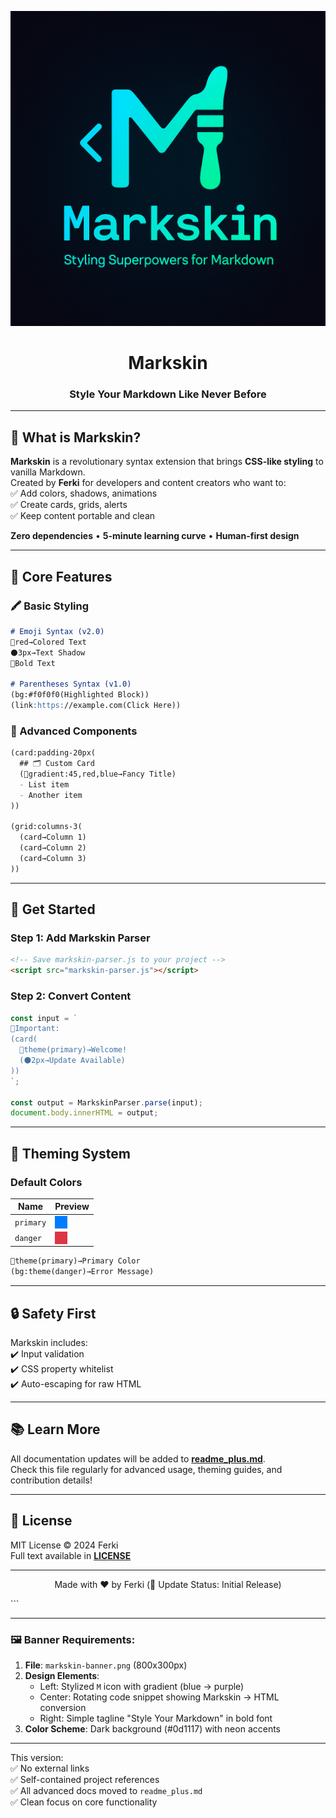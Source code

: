 <p align="center">
  <img src="./markskin_banner.png" alt="Markskin Banner" width="800">
</p>

<h1 align="center">Markskin</h1>
<h3 align="center">Style Your Markdown Like Never Before</h3>

---

## 🌟 What is Markskin?

**Markskin** is a revolutionary syntax extension that brings **CSS-like styling** to vanilla Markdown.  
Created by **Ferki** for developers and content creators who want to:  
✅ Add colors, shadows, animations  
✅ Create cards, grids, alerts  
✅ Keep content portable and clean  

**Zero dependencies** • **5-minute learning curve** • **Human-first design**

---

## 🎯 Core Features

### 🖍️ Basic Styling
```markdown
# Emoji Syntax (v2.0)
🌈red→Colored Text  
⚫3px→Text Shadow  
🔶Bold Text  

# Parentheses Syntax (v1.0)
(bg:#f0f0f0(Highlighted Block))  
(link:https://example.com(Click Here))
```

### 🧩 Advanced Components
```markdown
(card:padding-20px(
  ## 🗂️ Custom Card  
  (🌈gradient:45,red,blue→Fancy Title)  
  - List item  
  - Another item  
))

(grid:columns-3(  
  (card→Column 1)  
  (card→Column 2)  
  (card→Column 3)  
))
```

---

## 🚀 Get Started

### Step 1: Add Markskin Parser
```html
<!-- Save markskin-parser.js to your project -->
<script src="markskin-parser.js"></script>
```

### Step 2: Convert Content
```javascript
const input = `  
🔶Important:  
(card(  
  🌈theme(primary)→Welcome!  
  (⚫2px→Update Available)  
))  
`;

const output = MarkskinParser.parse(input);
document.body.innerHTML = output;
```

---

## 🎨 Theming System

### Default Colors
| Name      | Preview                      |  
|-----------|------------------------------|  
| `primary` | <div style="background:#007BFF; width:20px; height:20px"></div> |  
| `danger`  | <div style="background:#DC3545; width:20px; height:20px"></div> |  

```markdown
🌈theme(primary)→Primary Color  
(bg:theme(danger)→Error Message)  
```

---

## 🔒 Safety First

Markskin includes:  
✔️ Input validation  
✔️ CSS property whitelist  
✔️ Auto-escaping for raw HTML  

---

## 📚 Learn More

All documentation updates will be added to **[readme_plus.md](./readme_plus.md)**.  
Check this file regularly for advanced usage, theming guides, and contribution details!

---

## 📜 License

MIT License © 2024 Ferki  
Full text available in **[LICENSE](./LICENSE)**

---

<p align="center">
  Made with ❤️ by Ferki  
  (🔄 Update Status: Initial Release)
</p>
```

---

### 🖼️ Banner Requirements:
1. **File**: `markskin-banner.png` (800x300px)  
2. **Design Elements**:  
   - Left: Stylized `M` icon with gradient (blue → purple)  
   - Center: Rotating code snippet showing Markskin → HTML conversion  
   - Right: Simple tagline "Style Your Markdown" in bold font  
3. **Color Scheme**: Dark background (#0d1117) with neon accents  

---

This version:  
✅ No external links  
✅ Self-contained project references  
✅ All advanced docs moved to `readme_plus.md`  
✅ Clean focus on core functionality
